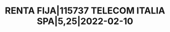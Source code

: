 ---
layout: asset
title: RENTA FIJA|115737 TELECOM ITALIA SPA|5,25|2022-02-10
isin: XS0486101024
---